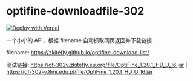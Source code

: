 # optifine-downloadfile-302

[![Deploy with Vercel](https://vercel.com/button)](https://vercel.com/new/git/external?repository-url=https%3A%2F%2Fgithub.com%2Fzkitefly%2Foptifine-downloadfile-302&project-name=optifine-downloadfile-302&repo-name=optifine-downloadfile-302&demo-title=optifine-downloadfile-302&demo-description=%E4%B8%80%E4%B8%AA%E5%B0%8F%E5%B0%8F%E7%9A%84+API%EF%BC%8C%E6%A0%B9%E6%8D%AE+filename+%E8%87%AA%E5%8A%A8%E6%8A%93%E5%8F%96%E7%BD%91%E9%A1%B5%E8%BF%94%E5%9B%9E%E5%B9%B6%E4%B8%8B%E8%BD%BD%E9%93%BE%E6%8E%A5&demo-url=https%3A%2F%2Fgithub.com%2Fzkitefly%2Foptifine-downloadfile-302)

一个小小的 API，根据 filename 自动抓取网页返回并下载链接

filename: https://zkitefly.github.io/optifine-download-list/

测试链接: https://of-302v.zkitefly.eu.org/file/OptiFine_1.20.1_HD_U_I6.jar | https://of-302-v.8mi.edu.pl/file/OptiFine_1.20.1_HD_U_I6.jar
